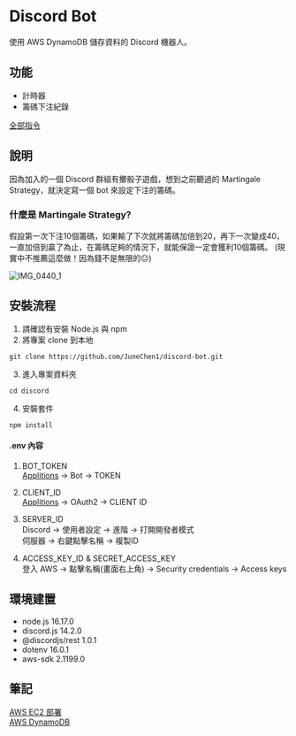 # Discord Bot
使用 AWS DynamoDB 儲存資料的 Discord 機器人。 

## 功能
+ 計時器
+ 籌碼下注紀錄 

[全部指令](https://hackmd.io/@RG9cKZ2IS4C8Z69gXipgAA/rkv2nNDyj)

## 說明
因為加入的一個 Discord 群組有擲骰子遊戲，想到之前聽過的 Martingale Strategy，就決定寫一個 bot 來設定下注的籌碼。

### 什麼是 Martingale Strategy?
假設第一次下注10個籌碼，如果輸了下次就將籌碼加倍到20，再下一次變成40，一直加倍到贏了為止，在籌碼足夠的情況下，就能保證一定會獲利10個籌碼。  (現實中不推薦這麼做！因為錢不是無限的:neutral_face:)
  
![IMG_0440_1](https://user-images.githubusercontent.com/103798145/185778920-ae3cdd79-221e-470b-902f-c64c9575f214.jpg)


## 安裝流程
1. 請確認有安裝 Node.js 與 npm
2. 將專案 clone 到本地
```
git clone https://github.com/JuneChen1/discord-bot.git
```
3. 進入專案資料夾
```
cd discord
```
4. 安裝套件
```
npm install
```
#### .env 內容
1. BOT_TOKEN  
[Applitions](https://discord.com/developers/applications) -> Bot -> TOKEN

2. CLIENT_ID  
[Applitions](https://discord.com/developers/applications) -> OAuth2 -> CLIENT ID

3. SERVER_ID  
Discord -> 使用者設定 -> 進階 -> 打開開發者模式  
伺服器 -> 右鍵點擊名稱 -> 複製ID

4. ACCESS_KEY_ID & SECRET_ACCESS_KEY  
登入 AWS -> 點擊名稱(畫面右上角) -> Security credentials -> Access keys

## 環境建置
+ node.js 16.17.0
+ discord.js 14.2.0
+ @discordjs/rest 1.0.1
+ dotenv 16.0.1
+ aws-sdk 2.1199.0

## 筆記
[AWS EC2 部署](https://medium.com/@juneee/%E7%AD%86%E8%A8%98-discord-bot-%E9%83%A8%E7%BD%B2%E8%87%B3-aws-ec2-f51eb238e2f5)  
[AWS DynamoDB](https://medium.com/@juneee/node-js-%E6%93%8D%E4%BD%9C-aws-dynamodb-2a74de8deb4d)
